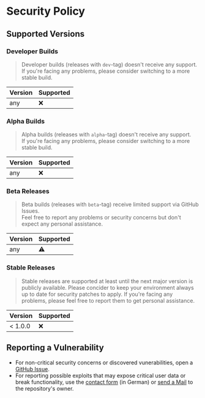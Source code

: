 # Security Policy

## Supported Versions

### Developer Builds
> Developer builds (releases with `dev`-tag) doesn't receive any support.  
> If you're facing any problems, please consider switching to a more stable build.

| Version | Supported          |
| ------- | ------------------ |
| any     | :x:                |

### Alpha Builds
> Alpha builds (releases with `alpha`-tag) doesn't receive any support.  
> If you're facing any problems, please consider switching to a more stable build.

| Version | Supported          |
| ------- | ------------------ |
| any     | :x:                |

### Beta Releases
> Beta builds (releases with `beta`-tag) receive limited support via GitHub Issues.  
> Feel free to report any problems or security concerns but don't expect any personal assistance.

| Version | Supported          |
| ------- | ------------------ |
| any     | :warning:          |

### Stable Releases
> Stable releases are supported at least until the next major version is publicly available.
> Please concider to keep your environment always up to date for security patches to apply.
> If you're facing any problems, please feel free to report them to get personal assistance.

| Version | Supported          |
| ------- | ------------------ |
| < 1.0.0 | :x:                |

## Reporting a Vulnerability

- For non-critical security concerns or discovered vunerabilities, open a [GitHub Issue](https://github.com/dominikletica/aavionstudio/issues).  
- For reporting possible exploits that may expose critical user data or break functionality, use the [contact form](https://www.dominikletica.de/legal/contact) (in German) or [send a Mail](mailto:info@dominikletica.de) to the repository's owner.

